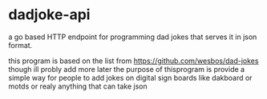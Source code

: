 # dadjoke-api
a go based HTTP endpoint for programming dad jokes that serves it in json format.

this program is based on the list from https://github.com/wesbos/dad-jokes though ill probly add more later the purpose of thisprogram is
provide a simple way for people to add jokes on digital sign boards like dakboard or motds or realy anything that can take json


